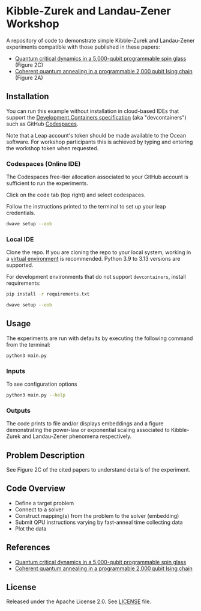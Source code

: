 # Kibble-Zurek and Landau-Zener Workshop

A repository of code to demonstrate simple Kibble-Zurek and Landau-Zener
experiments compatible with those published in these papers:

* [Quantum critical dynamics in a 5,000-qubit programmable spin glass](https://doi.org/10.1038/s41586-023-05867-2) (Figure 2C)
* [Coherent quantum annealing in a programmable 2,000 qubit Ising chain](https://doi.org/10.1038/s41567-022-01741-6) (Figure 2A)

## Installation

You can run this example without installation in cloud-based IDEs that support
the [Development Containers specification](https://containers.dev/supporting)
(aka "devcontainers") such as GitHub
[Codespaces](https://github.com/features/codespaces).

Note that a Leap account's token should be made available to the Ocean
software. For workshop participants this is achieved by typing and entering the
workshop token when requested.

### Codespaces (Online IDE)

The Codespaces free-tier allocation associated to your GitHub account is
sufficient to run the experiments.

Click on the code tab (top right) and select codespaces.

Follow the instructions printed to the terminal to set up your leap credentials.

```bash
dwave setup --oob
```
### Local IDE

Clone the repo. If you are cloning the repo to your local system, working in a
[virtual environment](https://docs.python.org/3/library/venv.html) is
recommended. Python 3.9 to 3.13 versions are supported.

For development environments that do not support `devcontainers`, install
requirements:

```bash
pip install -r requirements.txt
```

```bash
dwave setup --oob
```

## Usage

The experiments are run with defaults by executing the following command from
the terminal:

```bash
python3 main.py
```

### Inputs

To see configuration options
```bash
python3 main.py --help
```

### Outputs

The code prints to file and/or displays embeddings and a figure demonstrating
the power-law or exponential scaling associated to Kibble-Zurek and Landau-Zener phenomena respectively.

## Problem Description

See Figure 2C of the cited papers to understand details of the experiment.

## Code Overview

* Define a target problem
* Connect to a solver
* Construct mapping(s) from the problem to the solver (embedding)
* Submit QPU instructions varying by fast-anneal time collecting data
* Plot the data

## References

* [Quantum critical dynamics in a 5,000-qubit programmable spin glass](https://doi.org/10.1038/s41586-023-05867-2)
* [Coherent quantum annealing in a programmable 2,000 qubit Ising chain](https://doi.org/10.1038/s41567-022-01741-6)

## License

Released under the Apache License 2.0. See [LICENSE](LICENSE) file.
